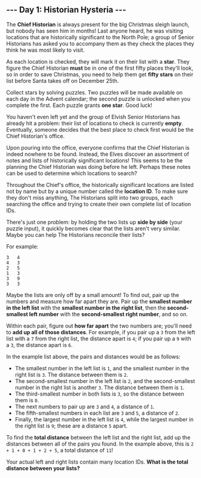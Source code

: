 ## --- Day 1: Historian Hysteria ---

The **Chief Historian** is always present for the big Christmas sleigh launch, but nobody has seen him in months! Last anyone heard, he was visiting locations that are historically significant to the North Pole; a group of Senior Historians has asked you to accompany them as they check the places they think he was most likely to visit.

As each location is checked, they will mark it on their list with a **star**. They figure the Chief Historian **must** be in one of the first fifty places they'll look, so in order to save Christmas, you need to help them get **fifty stars** on their list before Santa takes off on December 25th.

Collect stars by solving puzzles.  Two puzzles will be made available on each day in the Advent calendar; the second puzzle is unlocked when you complete the first.  Each puzzle grants **one star**. Good luck!

You haven't even left yet and the group of Elvish Senior Historians has already hit a problem: their list of locations to check is currently **empty**. Eventually, someone decides that the best place to check first would be the Chief Historian's office.

Upon pouring into the office, everyone confirms that the Chief Historian is indeed nowhere to be found. Instead, the Elves discover an assortment of notes and lists of historically significant locations! This seems to be the planning the Chief Historian was doing before he left. Perhaps these notes can be used to determine which locations to search?

Throughout the Chief's office, the historically significant locations are listed not by name but by a unique number called the **location ID**. To make sure they don't miss anything, The Historians split into two groups, each searching the office and trying to create their own complete list of location IDs.

There's just one problem: by holding the two lists up **side by side** (your puzzle input), it quickly becomes clear that the lists aren't very similar. Maybe you can help The Historians reconcile their lists?

For example:

    3   4
    4   3
    2   5
    1   3
    3   9
    3   3

Maybe the lists are only off by a small amount! To find out, pair up the numbers and measure how far apart they are. Pair up the **smallest number in the left list** with the **smallest number in the right list**, then the **second-smallest left number** with the **second-smallest right number**, and so on.

Within each pair, figure out **how far apart** the two numbers are; you'll need to **add up all of those distances**. For example, if you pair up a ``3`` from the left list with a ``7`` from the right list, the distance apart is ``4``; if you pair up a ``9`` with a ``3``, the distance apart is ``6``.

In the example list above, the pairs and distances would be as follows:

* The smallest number in the left list is ``1``, and the smallest number in the right list is ``3``. The distance between them is ``2``.
* The second-smallest number in the left list is ``2``, and the second-smallest number in the right list is another ``3``. The distance between them is ``1``.
* The third-smallest number in both lists is ``3``, so the distance between them is ``0``.
* The next numbers to pair up are ``3`` and ``4``, a distance of ``1``.
* The fifth-smallest numbers in each list are ``3`` and ``5``, a distance of ``2``.
* Finally, the largest number in the left list is ``4``, while the largest number in the right list is ``9``; these are a distance ``5`` apart.

To find the **total distance** between the left list and the right list, add up the distances between all of the pairs you found. In the example above, this is ``2 + 1 + 0 + 1 + 2 + 5``, a total distance of ``11``!

Your actual left and right lists contain many location IDs. **What is the total distance between your lists?**

